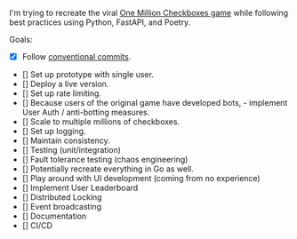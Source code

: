 I'm trying to recreate the viral [One Million Checkboxes game](https://github.com/nolenroyalty/one-million-checkboxes) while following best practices using Python, FastAPI, and Poetry. 

Goals:
- [x] Follow [conventional commits](conventionalcommits.org).
- [] Set up prototype with single user.
- [] Deploy a live version.
- [] Set up rate limiting.
- [] Because users of the original game have developed bots, - implement User Auth / anti-botting measures.
- [] Scale to multiple millions of checkboxes.
- [] Set up logging.
- [] Maintain consistency.
- [] Testing (unit/integration)
- [] Fault tolerance testing (chaos engineering)
- [] Potentially recreate everything in Go as well.
- [] Play around with UI development (coming from no experience)
- [] Implement User Leaderboard
- [] Distributed Locking
- [] Event broadcasting
- [] Documentation
- [] CI/CD



